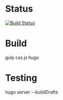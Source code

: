 # Status
[![Build Status](https://travis-ci.org/LavoWeb/Lumao-Hugo.svg?branch=master)](https://travis-ci.org/LavoWeb/Lumao-Hugo)

# Build
gulp css js
hugo

# Testing
hugo server --buildDrafts